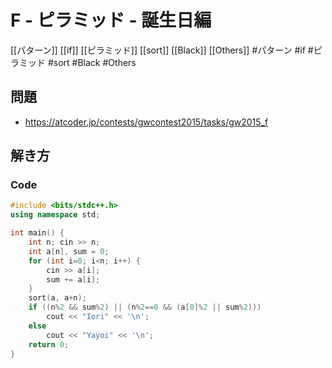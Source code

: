 # F - ピラミッド - 誕生日編
[[パターン]] [[if]] [[ピラミッド]] [[sort]] [[Black]] [[Others]]
#パターン #if #ピラミッド #sort #Black #Others 

## 問題
- https://atcoder.jp/contests/gwcontest2015/tasks/gw2015_f

## 解き方
### Code
```c++
#include <bits/stdc++.h>
using namespace std;

int main() {
	int n; cin >> n;
	int a[n], sum = 0;
	for (int i=0; i<n; i++) {
		cin >> a[i];
		sum += a[i];
	}
	sort(a, a+n);
	if ((n%2 && sum%2) || (n%2==0 && (a[0]%2 || sum%2)))
		cout << "Iori" << '\n';
	else
		cout << "Yayoi" << '\n';
	return 0;
}
```